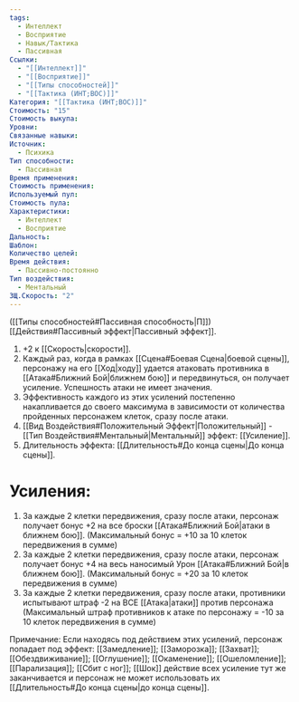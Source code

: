 ```yaml
---
tags:
  - Интеллект
  - Восприятие
  - Навык/Тактика
  - Пассивная
Ссылки:
  - "[[Интеллект]]"
  - "[[Восприятие]]"
  - "[[Типы способностей]]"
  - "[[Тактика (ИНТ;ВОС)]]"
Категория: "[[Тактика (ИНТ;ВОС)]]"
Стоимость: "15"
Стоимость выкупа:
Уровни:
Связанные навыки:
Источник:
  - Психика
Тип способности:
  - Пассивная
Время применения:
Стоимость применения:
Используемый пул:
Стоимость пула:
Характеристики:
  - Интеллект
  - Восприятие
Дальность:
Шаблон:
Количество целей:
Время действия:
  - Пассивно-постоянно
Тип воздействия:
  - Ментальный
ЗЩ.Скорость: "2"
---
```

([[Типы способностей#Пассивная способность|П]]) [[Действия#Пассивный эффект|Пассивный эффект]]. 

1. +2 к [[Скорость|скорости]].
2. Каждый раз, когда в рамках [[Сцена#Боевая Сцена|боевой сцены]], персонажу на его [[Ход|ходу]] удается атаковать противника в [[Атака#Ближний Бой|ближнем бою]] и передвинуться, он получает усиление. Успешность атаки не имеет значения. 
3. Эффективность каждого из этих усилений постепенно накапливается до своего максимума в зависимости от количества пройденных персонажем клеток, сразу после атаки. 
4. [[Вид Воздействия#Положительный Эффект|Положительный]] - [[Тип Воздействия#Ментальный|Ментальный]] эффект: [[Усиление]].
5. Длительность эффекта: [[Длительность#До конца сцены|До конца сцены]]. 

# Усиления:

1. За каждые 2 клетки передвижения, сразу после атаки, персонаж получает бонус +2 на все броски [[Атака#Ближний Бой|атаки в ближнем бою]]. (Максимальный бонус = +10 за 10 клеток передвижения в сумме)
2. За каждые 2 клетки передвижения, сразу после атаки, персонаж получает бонус +4 на весь наносимый Урон [[Атака#Ближний Бой|в ближнем бою]]. (Максимальный бонус = +20 за 10 клеток передвижения в сумме)
3. За каждые 2 клетки передвижения, сразу после атаки, противники испытывают штраф -2 на ВСЕ [[Атака|атаки]] против персонажа (Максимальный штраф противников к атаке по персонажу = -10 за 10 клеток передвижения в сумме)

Примечание: Если находясь под действием этих усилений, персонаж попадает под эффект: [[Замедление]]; [[Заморозка]]; [[Захват]]; [[Обездвиживание]]; [[Оглушение]]; [[Окаменение]]; [[Ошеломление]]; [[Парализация]]; [[Сбит с ног]]; [[Шок]] действие всех усиление тут же заканчивается и персонаж не может использовать их [[Длительность#До конца сцены|до конца сцены]].

